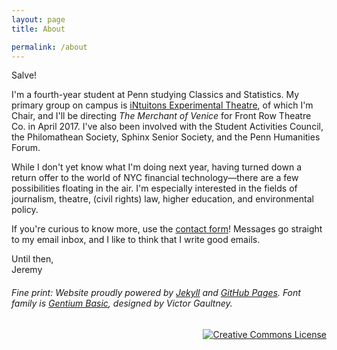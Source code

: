```yaml
---
layout: page
title: About

permalink: /about
---
```


Salve!

I'm a fourth-year student at Penn studying Classics and Statistics. My primary group on campus is [iNtuitons Experimental Theatre](http://www.intuitons.org), of which I'm  Chair, and I'll be directing *The Merchant of Venice* for Front Row Theatre Co. in April 2017. I've also been involved with the Student Activities Council, the Philomathean Society, Sphinx Senior Society, and the Penn Humanities Forum.

While I don't yet know what I'm doing next year, having turned down a return offer to the world of NYC financial technology—there are a few possibilities floating in the air. I'm especially interested in the fields of journalism, theatre, (civil rights) law, higher education, and environmental policy.

If you're curious to know more, use the [contact form](/contact/)! Messages go straight to my email inbox, and I like to think that I write good emails.

Until then,<br>
Jeremy

###### _Fine print:_ Website proudly powered by [Jekyll](https://jekyllrb.com/) and [GitHub Pages](https://pages.github.com/). Font family is [Gentium Basic](https://fonts.google.com/specimen/Gentium+Basic), designed by Victor Gaultney.

<div align="right" class="footer-license">
  <a rel="license" href="http://creativecommons.org/licenses/by-sa/4.0/">
    <img title="This work by Jeremy T. Cohen is licensed under a&#013;Creative Commons Attribution-ShareAlike 4.0&#013;International License."
    alt="Creative Commons License" style="border-width:0" src="https://i.creativecommons.org/l/by-sa/4.0/88x31.png" /></a>
